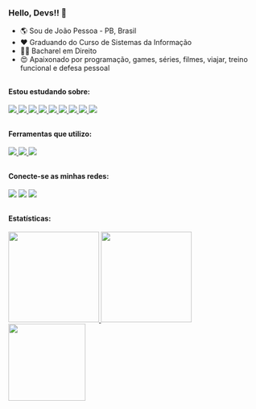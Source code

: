 <link rel="stylesheet" href="https://cdn.jsdelivr.net/gh/devicons/devicon@v2.15.1/devicon.min.css">

### Hello, Devs!! 👋

- :earth_americas: Sou de João Pessoa - PB, Brasil
- ❤️ Graduando do Curso de Sistemas da Informação
- 👨‍🎓 Bacharel em Direito
- 😍 Apaixonado por programação, games, séries, filmes, viajar, treino funcional e defesa pessoal

##

#### Estou estudando sobre:
<div>
<a href="https://developer.mozilla.org/pt-BR/docs/Web/HTML">
  <img src="https://skillicons.dev/icons?i=html"/>
</a>
<a href="https://developer.mozilla.org/pt-BR/docs/Web/CSS">
  <img src="https://skillicons.dev/icons?i=css"/>
</a>
<a href="https://developer.mozilla.org/pt-BR/docs/Web/JavaScript">
  <img src="https://skillicons.dev/icons?i=js"/>
</a>
<a href="https://pt-br.react.dev">
  <img src="https://skillicons.dev/icons?i=react"/>
</a>
<a href="https://nodejs.org">
  <img src="https://skillicons.dev/icons?i=nodejs"/>
</a>
<a href="https://www.postgresql.org">
  <img src="https://skillicons.dev/icons?i=postgres"/>
</a>
<a href="https://skillicons.dev">
  <img src="https://skillicons.dev/icons?i=java"/>
</a>
<a href="https://skillicons.dev">
  <img src="https://skillicons.dev/icons?i=mysql"/>
</a>
<a href="https://skillicons.dev">
  <img src="https://skillicons.dev/icons?i=spring"/>
</a>
</div>

##

#### Ferramentas que utilizo:
<div>
<a href="https://code.visualstudio.com" >
  <img src="https://skillicons.dev/icons?i=vscode"/>
</a>
<a href="https://github.com/pt" >
  <img src="https://skillicons.dev/icons?i=github"/>
</a>
<a href="https://git-scm.com" >
  <img src="https://skillicons.dev/icons?i=git"/>
</a>
</div>

##

#### Conecte-se as minhas redes:

<div> 
  <a href="https://instagram.com/diego_r.alves" target="_blank"><img src="https://img.shields.io/badge/-Instagram-%23E4405F?style=for-the-badge&logo=instagram&logoColor=white" target="_blank"></a>
  <a href = "mailto:adv.diego21@gmail.com"><img src="https://img.shields.io/badge/-Gmail-%23333?style=for-the-badge&logo=gmail&logoColor=white" target="_blank"></a>
  <a href="https://www.linkedin.com/in/tidiegorodrigues/" target="_blank"><img src="https://img.shields.io/badge/-LinkedIn-%230077B5?style=for-the-badge&logo=linkedin&logoColor=white" target="_blank"></a> 
</div>

##

#### Estatísticas:

<div>
<a href="https://github.com/DevDiego29">
<img loading="lazy" height="180em" src="https://github-readme-stats.vercel.app/api/top-langs/?username=DevDiego29&layout=compact&langs_count=7&theme=radical"/>
<img loading="lazy" height="180em" src="https://github-readme-stats.vercel.app/api/?username=DevDiego29&show_icons=true&include_all_commits=true&theme=radical"/>
<img loading="lazy" height="153em" src="http://github-readme-streak-stats.herokuapp.com/?user=DevDiego29&amp;theme=radical">
</a>
</div>
  
##

